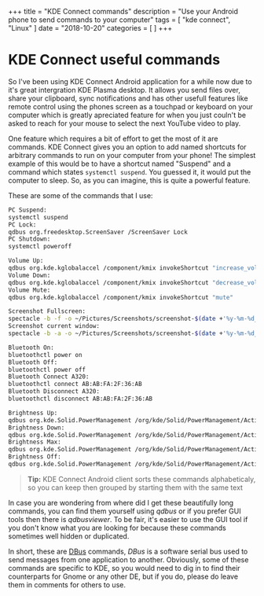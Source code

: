 +++
title = "KDE Connect commands"
description = "Use your Android phone to send commands to your computer"
tags = [
    "kde connect",
    "Linux"
]
date = "2018-10-20"
categories = [
]
+++
# KDE Connect useful commands

So I've been using KDE Connect Android application for a while now due to it's great intergration KDE Plasma desktop. It allows you send files over, share your clipboard, sync notifications and has other usefull features like remote control using the phones screen as a touchpad or keyboard on your computer which is greatly apreciated feature for when you just couln't be asked to reach for your mouse to select the next YouTube video to play.

One feature which requires a bit of effort to get the most of it are commands. KDE Connect gives you an option to add named shortcuts for arbitrary commands to run on your computer from your phone!
The simplest example of this would be to have a shortcut named "Suspend" and a command which states `systemctl suspend`. You guessed it, it would put the computer to sleep. So, as you can imagine, this is quite a powerful feature. 


These are some of the commands that I use:
```sh
PC Suspend:
systemctl suspend
PC Lock:
qdbus org.freedesktop.ScreenSaver /ScreenSaver Lock
PC Shutdown:
systemctl poweroff

Volume Up:
qdbus org.kde.kglobalaccel /component/kmix invokeShortcut "increase_volume"
Volume Down:
qdbus org.kde.kglobalaccel /component/kmix invokeShortcut "decrease_volume"
Volume Mute:
qdbus org.kde.kglobalaccel /component/kmix invokeShortcut "mute"

Screenshot Fullscreen:
spectacle -b -f -o ~/Pictures/Screenshots/screenshot-$(date +'%y-%m-%d_%T').png
Screenshot current window:
spectacle -b -a -o ~/Pictures/Screenshots/screenshot-$(date +'%y-%m-%d_%T').png

Bluetooth On:
bluetoothctl power on
Bluetooth Off:
bluetoothctl power off
Bluetooth Connect A320:
bluetoothctl connect AB:AB:FA:2F:36:AB
Bluetooth Disconnect A320:
bluetoothctl disconnect AB:AB:FA:2F:36:AB

Brightness Up:
qdbus org.kde.Solid.PowerManagement /org/kde/Solid/PowerManagement/Actions/BrightnessControl org.kde.Solid.PowerManagement.Actions.BrightnessControl.setBrightness $(expr $(qdbus org.kde.Solid.PowerManagement /org/kde/Solid/PowerManagement/Actions/BrightnessControl org.kde.Solid.PowerManagement.Actions.BrightnessControl.brightness) + 20)
Brightness Down:
qdbus org.kde.Solid.PowerManagement /org/kde/Solid/PowerManagement/Actions/BrightnessControl org.kde.Solid.PowerManagement.Actions.BrightnessControl.setBrightness $(expr $(qdbus org.kde.Solid.PowerManagement /org/kde/Solid/PowerManagement/Actions/BrightnessControl org.kde.Solid.PowerManagement.Actions.BrightnessControl.brightness) - 20)
Brightness Max:
qdbus org.kde.Solid.PowerManagement /org/kde/Solid/PowerManagement/Actions/BrightnessControl org.kde.Solid.PowerManagement.Actions.BrightnessControl.brightnessMax
Brightness Off:
qdbus org.kde.Solid.PowerManagement /org/kde/Solid/PowerManagement/Actions/BrightnessControl org.kde.Solid.PowerManagement.Actions.BrightnessControl.setBrightness 0
```

> **Tip:** KDE Connect Android client sorts these commands alphabeticaly, so you can keep then grouped by starting them with the same text


In case you are wondering from where did I get these beautifully long commands, you can find them yourself using *qdbus* or if you prefer GUI tools then there is *qdbusviewer*. To be fair, it's easier to use the GUI tool if you don't know what you are looking for because these commands sometimes well hidden or duplicated. 

In short, these are [DBus](https://www.freedesktop.org/wiki/Software/dbus/) commands, *DBus* is a software serial bus used to send messages from one application to another. Obviously, some of these commands are specific to KDE, so you would need to dig in to find their counterparts for Gnome or any other DE, but if you do, please do leave them in comments for others to use.  